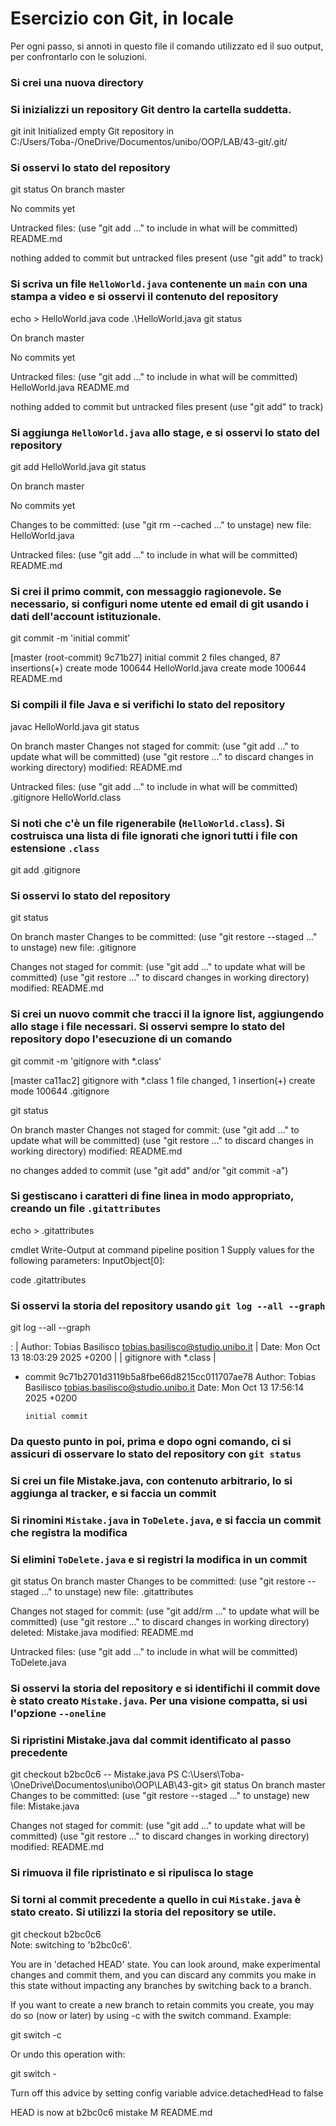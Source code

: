 # Esercizio con Git, in locale

Per ogni passo,
si annoti in questo file il comando utilizzato ed il suo output,
per confrontarlo con le soluzioni.

### Si crei una nuova directory

### Si inizializzi un repository Git dentro la cartella suddetta.
git init
Initialized empty Git repository in C:/Users/Toba-/OneDrive/Documentos/unibo/OOP/LAB/43-git/.git/
### Si osservi lo stato del repository
git status
On branch master

No commits yet

Untracked files:
  (use "git add <file>..." to include in what will be committed)
        README.md

nothing added to commit but untracked files present (use "git add" to track)
### Si scriva un file `HelloWorld.java` contenente un `main` con una stampa a video e si osservi il contenuto del repository
echo > HelloWorld.java
code .\HelloWorld.java
git status

On branch master

No commits yet

Untracked files:
  (use "git add <file>..." to include in what will be committed)
        HelloWorld.java
        README.md

nothing added to commit but untracked files present (use "git add" to track)

### Si aggiunga `HelloWorld.java` allo stage, e si osservi lo stato del repository
git add HelloWorld.java
git status

On branch master

No commits yet

Changes to be committed:
  (use "git rm --cached <file>..." to unstage)
        new file:   HelloWorld.java

Untracked files:
  (use "git add <file>..." to include in what will be committed)
        README.md
### Si crei il primo commit, con messaggio ragionevole. Se necessario, si configuri nome utente ed email di git usando i dati dell'account istituzionale.
git commit -m 'initial commit'

[master (root-commit) 9c71b27] initial commit
 2 files changed, 87 insertions(+)
 create mode 100644 HelloWorld.java
 create mode 100644 README.md
### Si compili il file Java e si verifichi lo stato del repository
javac HelloWorld.java
git status

On branch master
Changes not staged for commit:
  (use "git add <file>..." to update what will be committed)
  (use "git restore <file>..." to discard changes in working directory)
        modified:   README.md

Untracked files:
  (use "git add <file>..." to include in what will be committed)
        .gitignore
        HelloWorld.class
### Si noti che c'è un file rigenerabile (`HelloWorld.class`). Si costruisca una lista di file ignorati che ignori tutti i file con estensione `.class`
git add .gitignore

### Si osservi lo stato del repository
git status  

On branch master
Changes to be committed:
  (use "git restore --staged <file>..." to unstage)
        new file:   .gitignore

Changes not staged for commit:
  (use "git add <file>..." to update what will be committed)
  (use "git restore <file>..." to discard changes in working directory)
        modified:   README.md
### Si crei un nuovo commit che tracci il la ignore list, aggiungendo allo stage i file necessari. Si osservi sempre lo stato del repository dopo l'esecuzione di un comando
git commit -m 'gitignore with *.class'  


[master ca11ac2] gitignore with *.class
 1 file changed, 1 insertion(+)
 create mode 100644 .gitignore


git status


On branch master
Changes not staged for commit:
  (use "git add <file>..." to update what will be committed)
  (use "git restore <file>..." to discard changes in working directory)
        modified:   README.md

no changes added to commit (use "git add" and/or "git commit -a")
### Si gestiscano i caratteri di fine linea in modo appropriato, creando un file `.gitattributes`
echo > .gitattributes

cmdlet Write-Output at command pipeline position 1
Supply values for the following parameters:
InputObject[0]:

code .gitattributes

### Si osservi la storia del repository usando `git log --all --graph`
git log --all --graph

:
| Author: Tobias Basilisco <tobias.basilisco@studio.unibo.it>
| Date:   Mon Oct 13 18:03:29 2025 +0200
|
|     gitignore with *.class
|
* commit 9c71b2701d3119b5a8fbe66d8215cc011707ae78
  Author: Tobias Basilisco <tobias.basilisco@studio.unibo.it>
  Date:   Mon Oct 13 17:56:14 2025 +0200

      initial commit

### Da questo punto in poi, prima e dopo ogni comando, ci si assicuri di osservare lo stato del repository con `git status`

### Si crei un file Mistake.java, con contenuto arbitrario, lo si aggiunga al tracker, e si faccia un commit

### Si rinomini `Mistake.java` in `ToDelete.java`, e si faccia un commit che registra la modifica

### Si elimini `ToDelete.java` e si registri la modifica in un commit
git status
On branch master
Changes to be committed:
  (use "git restore --staged <file>..." to unstage)
        new file:   .gitattributes

Changes not staged for commit:
  (use "git add/rm <file>..." to update what will be committed)
  (use "git restore <file>..." to discard changes in working directory)
        deleted:    Mistake.java
        modified:   README.md

Untracked files:
  (use "git add <file>..." to include in what will be committed)
        ToDelete.java
### Si osservi la storia del repository e si identifichi il commit dove è stato creato `Mistake.java`. Per una visione compatta, si usi l'opzione `--oneline`

### Si ripristini Mistake.java dal commit identificato al passo precedente
git checkout b2bc0c6 -- Mistake.java
PS C:\Users\Toba-\OneDrive\Documentos\unibo\OOP\LAB\43-git> git status
On branch master
Changes to be committed:
  (use "git restore --staged <file>..." to unstage)
        new file:   Mistake.java

Changes not staged for commit:
  (use "git add <file>..." to update what will be committed)
  (use "git restore <file>..." to discard changes in working directory)
        modified:   README.md
### Si rimuova il file ripristinato e si ripulisca lo stage

### Si torni al commit precedente a quello in cui `Mistake.java` è stato creato. Si utilizzi la storia del repository se utile.
git checkout b2bc0c6                 
Note: switching to 'b2bc0c6'.

You are in 'detached HEAD' state. You can look around, make experimental
changes and commit them, and you can discard any commits you make in this
state without impacting any branches by switching back to a branch.

If you want to create a new branch to retain commits you create, you may
do so (now or later) by using -c with the switch command. Example:

  git switch -c <new-branch-name>

Or undo this operation with:

  git switch -

Turn off this advice by setting config variable advice.detachedHead to false

HEAD is now at b2bc0c6 mistake
M       README.md